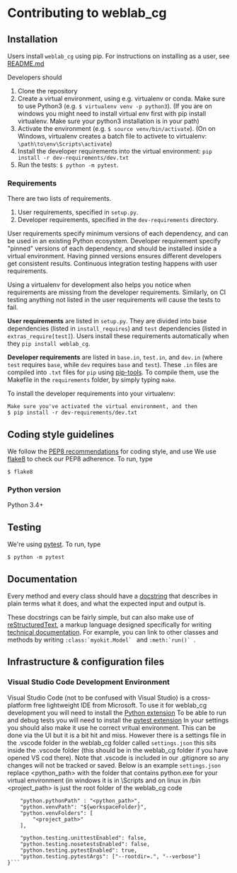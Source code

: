# Contributing to weblab_cg

## Installation

Users install `weblab_cg` using pip.
For instructions on installing as a user, see [README.md](README.md)

Developers should

1. Clone the repository
2. Create a virtual environment, using e.g. virtualenv or conda. Make sure to use Python3 (e.g. `$ virtualenv venv -p python3`). (If you are on windows you might need to install virtual env first with pip install virtualenv. Make sure your python3 installation is in your path)
3. Activate the environment (e.g. `$ source venv/bin/activate`). (On on Windows, virtualenv creates a batch file to activete to virtualenv: `\path\to\env\Scripts\activate`)
4. Install the developer requirements into the virtual environment: `pip install -r dev-requirements/dev.txt`
5. Run the tests: `$ python -m pytest`.



### Requirements

There are two lists of requirements.

1. User requirements, specified in `setup.py`.
2. Developer requirements, specified in the `dev-requirements` directory.

User requirements specify minimum versions of each dependency, and can be used in an existing Python ecosystem.
Developer requirement specify "pinned" versions of each dependency, and should be installed inside a virtual environment.
Having pinned versions ensures different developers get consistent results.
Continuous integration testing happens with user requirements.

Using a virtualenv for development also helps you notice when requirements are missing from the developer requirements.
Similarly, on CI testing anything not listed in the user requirements will cause the tests to fail.

**User requirements** are listed in `setup.py`.
They are divided into base dependencies (listed in `install_requires`) and `test` dependencies (listed in `extras_require[test]`).
Users install these requirements automatically when they `pip install weblab_cg`.

**Developer requirements** are listed in `base.in`, `test.in`, and `dev.in` (where `test` requires `base`, while `dev` requires `base` and `test`).
These `.in` files are compiled into `.txt` files for `pip` using [pip-tools](https://pypi.org/project/pip-tools/).
To compile them, use the Makefile in the `requirements` folder, by simply typing `make`.

To install the developer requirements into your virtualenv:

```
Make sure you've activated the virtual environment, and then
$ pip install -r dev-requirements/dev.txt
```




## Coding style guidelines

We follow the [PEP8 recommendations](https://www.python.org/dev/peps/pep-0008/) for coding style, and use We use [flake8](http://flake8.pycqa.org/en/latest/) to check our PEP8 adherence. To run, type

```
$ flake8
```

### Python version

Python 3.4+


## Testing

We're using [pytest](https://docs.pytest.org/en/latest/). To run, type

```
$ python -m pytest
```


## Documentation

Every method and every class should have a [docstring](https://www.python.org/dev/peps/pep-0257/) that describes in plain terms what it does, and what the expected input and output is.

These docstrings can be fairly simple, but can also make use of [reStructuredText](http://docutils.sourceforge.net/docs/user/rst/quickref.html), a markup language designed specifically for writing [technical documentation](https://en.wikipedia.org/wiki/ReStructuredText). For example, you can link to other classes and methods by writing ```:class:`myokit.Model` ``` and  ```:meth:`run()` ```.





## Infrastructure & configuration files


### Visual Studio Code Development Environment
Visual Studio Code (not to be confused with Visual Studio) is a cross-platform free lightweight IDE from Microsoft.
To use it for weblab_cg development you will need to install the [Python extension](https://marketplace.visualstudio.com/items?itemName=ms-python.python)
To be able to run and debug tests you will need to install the [pytest extension](https://code.visualstudio.com/docs/python/testing)
In your settings you should also make it use he correct vritual environment. This can be done via the UI but it is a bit hit and miss. 
However there is a settings file in the .vscode folder in the weblab_cg folder called `settings.json` this sits inside the .vscode folder (this should be in the weblab_cg folder if you have opened VS cod there). Note that .vscode is included in our .gitignore so any changes will not be tracked or saved.
Below is an example `settings.json` replace <python_path> with the folder that contains python.exe for your virtual environment (in windows it is in \Scripts and on linux in /bin 
<project_path> is just the root folder of the weblab_cg code
```{
	"python.pythonPath" : "<python_path>",
	"python.venvPath": "${workspaceFolder}",
    "python.venvFolders": [
        "<project_path>"
    ],
	
    "python.testing.unittestEnabled": false,
    "python.testing.nosetestsEnabled": false,
    "python.testing.pytestEnabled": true,
    "python.testing.pytestArgs": ["--rootdir=.", "--verbose"]
}```